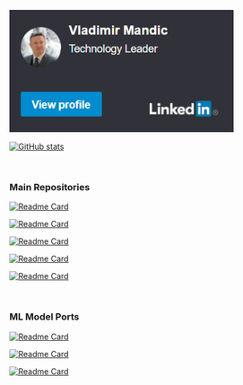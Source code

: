 [![LinkedIn](linkedin.png)](https://www.linkedin.com/in/cyan051/)

[![GitHub stats](https://github-readme-stats.vercel.app/api?username=vladmandic&count_private=true&show_icons=false&theme=dark&include_all_commits=true)](https://github.com/vladmandic/vladmandic)

<br>

### Main Repositories

[![Readme Card](https://github-readme-stats.vercel.app/api/pin/?username=vladmandic&repo=pigallery)](https://github.com/vladmandic/pigallery)

[![Readme Card](https://github-readme-stats.vercel.app/api/pin/?username=vladmandic&repo=human)](https://github.com/vladmandic/human)

[![Readme Card](https://github-readme-stats.vercel.app/api/pin/?username=vladmandic&repo=face-api)](https://github.com/vladmandic/face-api)

[![Readme Card](https://github-readme-stats.vercel.app/api/pin/?username=vladmandic&repo=piproxy)](https://github.com/vladmandic/piproxy)

[![Readme Card](https://github-readme-stats.vercel.app/api/pin/?username=vladmandic&repo=piacme)](https://github.com/vladmandic/piproxy)

<br>

### ML Model Ports

[![Readme Card](https://github-readme-stats.vercel.app/api/pin/?username=vladmandic&repo=nanodet)](https://github.com/vladmandic/nanodet)

[![Readme Card](https://github-readme-stats.vercel.app/api/pin/?username=vladmandic&repo=efficientpose)](https://github.com/vladmandic/efficientpose)

[![Readme Card](https://github-readme-stats.vercel.app/api/pin/?username=vladmandic&repo=nudenet)](https://github.com/vladmandic/nudenet)
